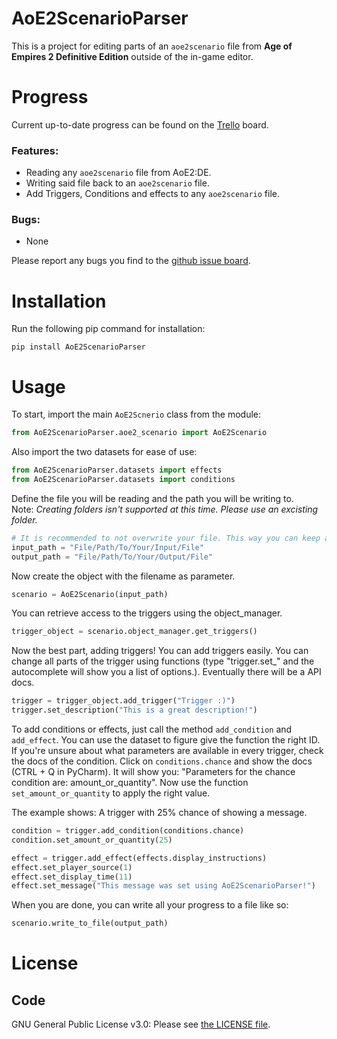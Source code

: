# AoE2ScenarioParser
This is a project for editing parts of an `aoe2scenario` file from **Age of Empires 2 
Definitive Edition** outside of the in-game editor. 


# Progress
Current up-to-date progress can be found on the [Trello](https://trello.com/b/7SNm3gXj/aoe2-de-parser) board. 

### Features:
- Reading any `aoe2scenario` file from AoE2:DE.
- Writing said file back to an `aoe2scenario` file.
- Add Triggers, Conditions and effects to any `aoe2scenario` file.

### Bugs:
- None

Please report any bugs you find to the [github issue board](https://github.com/KSneijders/AoE2ScenarioParser/issues).

# Installation
Run the following pip command for installation:

    pip install AoE2ScenarioParser

# Usage
To start, import the main `AoE2Scnerio` class from the module:

```python
from AoE2ScenarioParser.aoe2_scenario import AoE2Scenario
```
Also import the two datasets for ease of use:

```python
from AoE2ScenarioParser.datasets import effects
from AoE2ScenarioParser.datasets import conditions
```

Define the file you will be reading and the path you will be writing to.  
Note: *Creating folders isn't supported at this time. Please use an excisting folder.*  

```python
# It is recommended to not overwrite your file. This way you can keep a backup!
input_path = "File/Path/To/Your/Input/File"
output_path = "File/Path/To/Your/Output/File"
```

Now create the object with the filename as parameter. 

```python
scenario = AoE2Scenario(input_path)
```

You can retrieve access to the triggers using the object_manager. 

```python
trigger_object = scenario.object_manager.get_triggers()
```
    
Now the best part, adding triggers! You can add triggers easily. You can change all parts of the trigger using functions (type "trigger.set_" and the autocomplete will show you a list of options.).  Eventually there will be a API docs. 

```python
trigger = trigger_object.add_trigger("Trigger :)")
trigger.set_description("This is a great description!")
```

To add conditions or effects, just call the method `add_condition` and `add_effect`. You can use the dataset to figure give the function the right ID. If you're unsure about what parameters are available in every trigger, check the docs of the condition. Click on `conditions.chance` and show the docs (CTRL + Q in PyCharm). It will show you: "Parameters for the chance condition are: amount_or_quantity". Now use the function `set_amount_or_quantity` to apply the right value.

The example shows: A trigger with 25% chance of showing a message. 

```python
condition = trigger.add_condition(conditions.chance)
condition.set_amount_or_quantity(25)

effect = trigger.add_effect(effects.display_instructions)
effect.set_player_source(1)
effect.set_display_time(11)
effect.set_message("This message was set using AoE2ScenarioParser!")
```
    
When you are done, you can write all your progress to a file like so:

```python
scenario.write_to_file(output_path)
```

# License
## Code
GNU General Public License v3.0: Please see [the LICENSE file](https://github.com/KSneijders/AoE2ScenarioParser/blob/dev/LICENSE).
